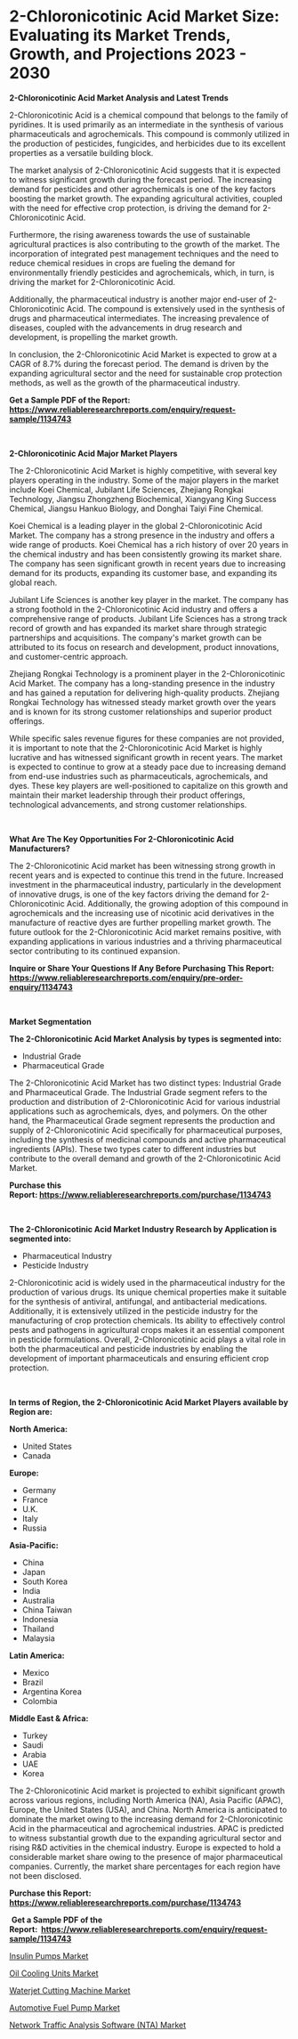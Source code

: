 <p><h1>2-Chloronicotinic Acid Market Size: Evaluating its Market Trends, Growth, and Projections 2023 - 2030</h1></p><p><strong>2-Chloronicotinic Acid Market Analysis and Latest Trends</strong></p>
<p><p>2-Chloronicotinic Acid is a chemical compound that belongs to the family of pyridines. It is used primarily as an intermediate in the synthesis of various pharmaceuticals and agrochemicals. This compound is commonly utilized in the production of pesticides, fungicides, and herbicides due to its excellent properties as a versatile building block.</p><p>The market analysis of 2-Chloronicotinic Acid suggests that it is expected to witness significant growth during the forecast period. The increasing demand for pesticides and other agrochemicals is one of the key factors boosting the market growth. The expanding agricultural activities, coupled with the need for effective crop protection, is driving the demand for 2-Chloronicotinic Acid.</p><p>Furthermore, the rising awareness towards the use of sustainable agricultural practices is also contributing to the growth of the market. The incorporation of integrated pest management techniques and the need to reduce chemical residues in crops are fueling the demand for environmentally friendly pesticides and agrochemicals, which, in turn, is driving the market for 2-Chloronicotinic Acid.</p><p>Additionally, the pharmaceutical industry is another major end-user of 2-Chloronicotinic Acid. The compound is extensively used in the synthesis of drugs and pharmaceutical intermediates. The increasing prevalence of diseases, coupled with the advancements in drug research and development, is propelling the market growth.</p><p>In conclusion, the 2-Chloronicotinic Acid Market is expected to grow at a CAGR of 8.7% during the forecast period. The demand is driven by the expanding agricultural sector and the need for sustainable crop protection methods, as well as the growth of the pharmaceutical industry.</p></p>
<p><strong>Get a Sample PDF of the Report:&nbsp; <a href="https://www.reliableresearchreports.com/enquiry/request-sample/1134743">https://www.reliableresearchreports.com/enquiry/request-sample/1134743</a></strong></p>
<p>&nbsp;</p>
<p><strong>2-Chloronicotinic Acid Major Market Players</strong></p>
<p><p>The 2-Chloronicotinic Acid Market is highly competitive, with several key players operating in the industry. Some of the major players in the market include Koei Chemical, Jubilant Life Sciences, Zhejiang Rongkai Technology, Jiangsu Zhongzheng Biochemical, Xiangyang King Success Chemical, Jiangsu Hankuo Biology, and Donghai Taiyi Fine Chemical.</p><p>Koei Chemical is a leading player in the global 2-Chloronicotinic Acid Market. The company has a strong presence in the industry and offers a wide range of products. Koei Chemical has a rich history of over 20 years in the chemical industry and has been consistently growing its market share. The company has seen significant growth in recent years due to increasing demand for its products, expanding its customer base, and expanding its global reach.</p><p>Jubilant Life Sciences is another key player in the market. The company has a strong foothold in the 2-Chloronicotinic Acid industry and offers a comprehensive range of products. Jubilant Life Sciences has a strong track record of growth and has expanded its market share through strategic partnerships and acquisitions. The company's market growth can be attributed to its focus on research and development, product innovations, and customer-centric approach.</p><p>Zhejiang Rongkai Technology is a prominent player in the 2-Chloronicotinic Acid Market. The company has a long-standing presence in the industry and has gained a reputation for delivering high-quality products. Zhejiang Rongkai Technology has witnessed steady market growth over the years and is known for its strong customer relationships and superior product offerings.</p><p>While specific sales revenue figures for these companies are not provided, it is important to note that the 2-Chloronicotinic Acid Market is highly lucrative and has witnessed significant growth in recent years. The market is expected to continue to grow at a steady pace due to increasing demand from end-use industries such as pharmaceuticals, agrochemicals, and dyes. These key players are well-positioned to capitalize on this growth and maintain their market leadership through their product offerings, technological advancements, and strong customer relationships.</p></p>
<p>&nbsp;</p>
<p><strong>What Are The Key Opportunities For 2-Chloronicotinic Acid Manufacturers?</strong></p>
<p><p>The 2-Chloronicotinic Acid market has been witnessing strong growth in recent years and is expected to continue this trend in the future. Increased investment in the pharmaceutical industry, particularly in the development of innovative drugs, is one of the key factors driving the demand for 2-Chloronicotinic Acid. Additionally, the growing adoption of this compound in agrochemicals and the increasing use of nicotinic acid derivatives in the manufacture of reactive dyes are further propelling market growth. The future outlook for the 2-Chloronicotinic Acid market remains positive, with expanding applications in various industries and a thriving pharmaceutical sector contributing to its continued expansion.</p></p>
<p><strong>Inquire or Share Your Questions If Any Before Purchasing This Report: <a href="https://www.reliableresearchreports.com/enquiry/pre-order-enquiry/1134743">https://www.reliableresearchreports.com/enquiry/pre-order-enquiry/1134743</a></strong></p>
<p>&nbsp;</p>
<p><strong>Market Segmentation</strong></p>
<p><strong>The 2-Chloronicotinic Acid Market Analysis by types is segmented into:</strong></p>
<p><ul><li>Industrial Grade</li><li>Pharmaceutical Grade</li></ul></p>
<p><p>The 2-Chloronicotinic Acid Market has two distinct types: Industrial Grade and Pharmaceutical Grade. The Industrial Grade segment refers to the production and distribution of 2-Chloronicotinic Acid for various industrial applications such as agrochemicals, dyes, and polymers. On the other hand, the Pharmaceutical Grade segment represents the production and supply of 2-Chloronicotinic Acid specifically for pharmaceutical purposes, including the synthesis of medicinal compounds and active pharmaceutical ingredients (APIs). These two types cater to different industries but contribute to the overall demand and growth of the 2-Chloronicotinic Acid Market.</p></p>
<p><strong>Purchase this Report:&nbsp;<a href="https://www.reliableresearchreports.com/purchase/1134743">https://www.reliableresearchreports.com/purchase/1134743</a></strong></p>
<p>&nbsp;</p>
<p><strong>The 2-Chloronicotinic Acid Market Industry Research by Application is segmented into:</strong></p>
<p><ul><li>Pharmaceutical Industry</li><li>Pesticide Industry</li></ul></p>
<p><p>2-Chloronicotinic acid is widely used in the pharmaceutical industry for the production of various drugs. Its unique chemical properties make it suitable for the synthesis of antiviral, antifungal, and antibacterial medications. Additionally, it is extensively utilized in the pesticide industry for the manufacturing of crop protection chemicals. Its ability to effectively control pests and pathogens in agricultural crops makes it an essential component in pesticide formulations. Overall, 2-Chloronicotinic acid plays a vital role in both the pharmaceutical and pesticide industries by enabling the development of important pharmaceuticals and ensuring efficient crop protection.</p></p>
<p>&nbsp;</p>
<p><strong>In terms of Region, the 2-Chloronicotinic Acid Market Players available by Region are:</strong></p>
<p>
    <p> <strong> North America: </strong>
        <ul>
            <li>United States</li>
            <li>Canada</li>
        </ul>
        </p> 
    <p> <strong> Europe: </strong>
        <ul>
            <li>Germany</li>
            <li>France</li>
            <li>U.K.</li>
            <li>Italy</li>
            <li>Russia</li>
        </ul>
        </p> 
    <p> <strong> Asia-Pacific: </strong>
        <ul>
            <li>China</li>
            <li>Japan</li>
            <li>South Korea</li>
            <li>India</li>
            <li>Australia</li>
            <li>China Taiwan</li>
            <li>Indonesia</li>
            <li>Thailand</li>
            <li>Malaysia</li>
        </ul>
        </p> 
    <p> <strong> Latin America: </strong>
        <ul>
            <li>Mexico</li>
            <li>Brazil</li>
            <li>Argentina Korea</li>
            <li>Colombia</li>
        </ul>
        </p> 
    <p> <strong> Middle East & Africa: </strong>
        <ul>
            <li>Turkey</li>
            <li>Saudi</li>
            <li>Arabia</li>
            <li>UAE</li>
            <li>Korea</li>
        </ul>
    </p>
    </p>
<p><p>The 2-Chloronicotinic Acid market is projected to exhibit significant growth across various regions, including North America (NA), Asia Pacific (APAC), Europe, the United States (USA), and China. North America is anticipated to dominate the market owing to the increasing demand for 2-Chloronicotinic Acid in the pharmaceutical and agrochemical industries. APAC is predicted to witness substantial growth due to the expanding agricultural sector and rising R&D activities in the chemical industry. Europe is expected to hold a considerable market share owing to the presence of major pharmaceutical companies. Currently, the market share percentages for each region have not been disclosed.</p></p>
<p><strong>Purchase this Report: <a href="https://www.reliableresearchreports.com/purchase/1134743">https://www.reliableresearchreports.com/purchase/1134743</a></strong></p>
<p>&nbsp;<strong>Get a Sample PDF of the Report:&nbsp;&nbsp;<a href="https://www.reliableresearchreports.com/enquiry/request-sample/1134743">https://www.reliableresearchreports.com/enquiry/request-sample/1134743</a></strong></p>
<p><strong></strong></p>
<p><p><a href="https://medium.com/@irwingibson727/insulin-pumps-market-trends-forecast-and-competitive-analysis-to-2030-1baa6662c2d8">Insulin Pumps Market</a></p><p><a href="https://www.linkedin.com/pulse/oil-cooling-units-market-insights-players-forecast-till/">Oil Cooling Units Market</a></p><p><a href="https://www.linkedin.com/pulse/decoding-waterjet-cutting-machine-market-deep-dive-latest/">Waterjet Cutting Machine Market</a></p><p><a href="https://medium.com/@caleighhane2777/automotive-fuel-pump-market-the-key-to-successful-business-strategy-forecast-till-2030-5332ba38fb61">Automotive Fuel Pump Market</a></p><p><a href="https://www.linkedin.com/pulse/decoding-network-traffic-analysis-software-nta-market-deep-dive/">Network Traffic Analysis Software (NTA) Market</a></p></p>